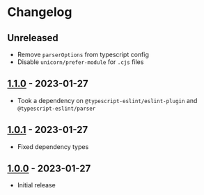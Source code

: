 # Changelog

## Unreleased

- Remove `parserOptions` from typescript config
- Disable `unicorn/prefer-module` for `.cjs` files

## [1.1.0](https://github.com/rezstream/eslint-plugin-rezstream/compare/v1.0.1...v1.1.0) - 2023-01-27

- Took a dependency on `@typescript-eslint/eslint-plugin` and `@typescript-eslint/parser`

## [1.0.1](https://github.com/rezstream/eslint-plugin-rezstream/compare/v1.0.0...v1.0.1) - 2023-01-27

- Fixed dependency types

## [1.0.0](https://github.com/rezstream/eslint-plugin-rezstream/releases/tag/v1.0.0) - 2023-01-27

- Initial release
